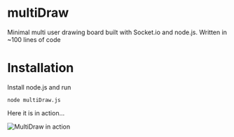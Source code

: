 # multiDraw
Minimal multi user drawing board built with Socket.io and node.js. Written in ~100 lines of code


# Installation

Install node.js and run

    node multiDraw.js

Here it is in action...

![MultiDraw in action](https://raw.githubusercontent.com/mc-jesus/multiDraw/master/multiDraw.png)
